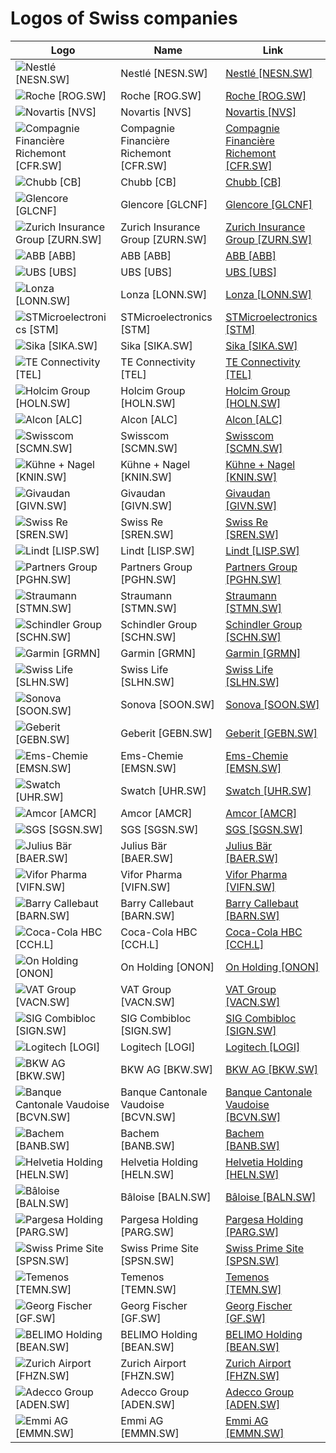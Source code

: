 # Logos of Swiss companies

| Logo | Name  | Link |
| ---- | ----  | ---- |
| ![Nestlé [NESN.SW]](/img/128/NESN.SW-77479c7a.png) | Nestlé [NESN.SW] | [Nestlé [NESN.SW]](../../page/nestle/logo/ ) |
| ![Roche [ROG.SW]](/img/128/ROG.SW-c4a331eb.png) | Roche [ROG.SW] | [Roche [ROG.SW]](../../page/roche/logo/ ) |
| ![Novartis [NVS]](/img/128/NVS-a46a4754.png) | Novartis [NVS] | [Novartis [NVS]](../../page/novartis/logo/ ) |
| ![Compagnie Financière Richemont [CFR.SW]](/img/128/CFR.SW-a537e402.png) | Compagnie Financière Richemont [CFR.SW] | [Compagnie Financière Richemont [CFR.SW]](../../page/compagnie-financiere-richemont/logo/ ) |
| ![Chubb [CB]](/img/128/CB-5f91fd3d.png) | Chubb [CB] | [Chubb [CB]](../../page/chubb/logo/ ) |
| ![Glencore [GLCNF]](/img/128/GLCNF-e6bbcad3.png) | Glencore [GLCNF] | [Glencore [GLCNF]](../../page/glencore/logo/ ) |
| ![Zurich Insurance Group [ZURN.SW]](/img/128/ZURN.SW-83a11b47.png) | Zurich Insurance Group [ZURN.SW] | [Zurich Insurance Group [ZURN.SW]](../../page/zurich-insurance-group/logo/ ) |
| ![ABB [ABB]](/img/128/ABB-7618e5ff.png) | ABB [ABB] | [ABB [ABB]](../../page/abb/logo/ ) |
| ![UBS [UBS]](/img/128/UBS-f7380dfa.png) | UBS [UBS] | [UBS [UBS]](../../page/ubs/logo/ ) |
| ![Lonza [LONN.SW]](/img/128/LONN.SW-ed652a99.png) | Lonza [LONN.SW] | [Lonza [LONN.SW]](../../page/lonza/logo/ ) |
| ![STMicroelectronics [STM]](/img/128/STM-092324bc.png) | STMicroelectronics [STM] | [STMicroelectronics [STM]](../../page/stmicroelectronics/logo/ ) |
| ![Sika [SIKA.SW]](/img/128/SIKA.SW-be7ca715.png) | Sika [SIKA.SW] | [Sika [SIKA.SW]](../../page/sika/logo/ ) |
| ![TE Connectivity [TEL]](/img/128/TEL-5d8afbe6.png) | TE Connectivity [TEL] | [TE Connectivity [TEL]](../../page/te-connectivity/logo/ ) |
| ![Holcim Group [HOLN.SW]](/img/128/HOLN.SW-2ad07bff.png) | Holcim Group [HOLN.SW] | [Holcim Group [HOLN.SW]](../../page/lafargeholcim/logo/ ) |
| ![Alcon [ALC]](/img/128/ALC-aa766a20.png) | Alcon [ALC] | [Alcon [ALC]](../../page/alcon/logo/ ) |
| ![Swisscom [SCMN.SW]](/img/128/SCMN.SW-97ffb316.png) | Swisscom [SCMN.SW] | [Swisscom [SCMN.SW]](../../page/swisscom/logo/ ) |
| ![Kühne + Nagel [KNIN.SW]](/img/128/KNIN.SW-d509c365.png) | Kühne + Nagel [KNIN.SW] | [Kühne + Nagel [KNIN.SW]](../../page/kuhne-nagel/logo/ ) |
| ![Givaudan [GIVN.SW]](/img/128/GIVN.SW-ba3a43f9.png) | Givaudan [GIVN.SW] | [Givaudan [GIVN.SW]](../../page/givaudan/logo/ ) |
| ![Swiss Re [SREN.SW]](/img/128/SREN.SW-c48fc334.png) | Swiss Re [SREN.SW] | [Swiss Re [SREN.SW]](../../page/swiss-re/logo/ ) |
| ![Lindt [LISP.SW]](/img/128/LISP.SW-06fbc5f8.png) | Lindt [LISP.SW] | [Lindt [LISP.SW]](../../page/lindt/logo/ ) |
| ![Partners Group [PGHN.SW]](/img/128/PGHN.SW-7aad94ad.png) | Partners Group [PGHN.SW] | [Partners Group [PGHN.SW]](../../page/partners-group/logo/ ) |
| ![Straumann [STMN.SW]](/img/128/STMN.SW-be5ae5d3.png) | Straumann [STMN.SW] | [Straumann [STMN.SW]](../../page/straumann/logo/ ) |
| ![Schindler Group [SCHN.SW]](/img/128/SCHN.SW-d2307a18.png) | Schindler Group [SCHN.SW] | [Schindler Group [SCHN.SW]](../../page/schindler-group/logo/ ) |
| ![Garmin [GRMN]](/img/128/GRMN-33009eb5.png) | Garmin [GRMN] | [Garmin [GRMN]](../../page/garmin/logo/ ) |
| ![Swiss Life [SLHN.SW]](/img/128/SLHN.SW-1aae5d7b.png) | Swiss Life [SLHN.SW] | [Swiss Life [SLHN.SW]](../../page/swiss-life/logo/ ) |
| ![Sonova [SOON.SW]](/img/128/SOON.SW-9d88edb8.png) | Sonova [SOON.SW] | [Sonova [SOON.SW]](../../page/sonova/logo/ ) |
| ![Geberit [GEBN.SW]](/img/128/GEBN.SW-4968c3e6.png) | Geberit [GEBN.SW] | [Geberit [GEBN.SW]](../../page/geberit/logo/ ) |
| ![Ems-Chemie [EMSN.SW]](/img/128/EMSN.SW-073f044f.png) | Ems-Chemie [EMSN.SW] | [Ems-Chemie [EMSN.SW]](../../page/ems-chemie/logo/ ) |
| ![Swatch [UHR.SW]](/img/128/UHR.SW-936f868a.png) | Swatch [UHR.SW] | [Swatch [UHR.SW]](../../page/swatch/logo/ ) |
| ![Amcor [AMCR]](/img/128/AMCR-a26a09fc.png) | Amcor [AMCR] | [Amcor [AMCR]](../../page/amcor/logo/ ) |
| ![SGS [SGSN.SW]](/img/128/SGSN.SW-16598aa3.png) | SGS [SGSN.SW] | [SGS [SGSN.SW]](../../page/sgs/logo/ ) |
| ![Julius Bär [BAER.SW]](/img/128/BAER.SW-cdc8841b.png) | Julius Bär [BAER.SW] | [Julius Bär [BAER.SW]](../../page/julius-baer/logo/ ) |
| ![Vifor Pharma [VIFN.SW]](/img/128/VIFN.SW-a73f7253.png) | Vifor Pharma [VIFN.SW] | [Vifor Pharma [VIFN.SW]](../../page/vifor-pharma/logo/ ) |
| ![Barry Callebaut [BARN.SW]](/img/128/BARN.SW-1b986f83.png) | Barry Callebaut [BARN.SW] | [Barry Callebaut [BARN.SW]](../../page/barry-callebaut/logo/ ) |
| ![Coca-Cola HBC [CCH.L]](/img/128/CCH.L-94329004.png) | Coca-Cola HBC [CCH.L] | [Coca-Cola HBC [CCH.L]](../../page/coca-cola-hbc/logo/ ) |
| ![On Holding [ONON]](/img/128/ONON-733a464d.png) | On Holding [ONON] | [On Holding [ONON]](../../page/on-holding/logo/ ) |
| ![VAT Group [VACN.SW]](/img/128/VACN.SW-ea7c9dda.png) | VAT Group [VACN.SW] | [VAT Group [VACN.SW]](../../page/vat-group/logo/ ) |
| ![SIG Combibloc [SIGN.SW]](/img/128/SIGN.SW-ccfb9185.png) | SIG Combibloc [SIGN.SW] | [SIG Combibloc [SIGN.SW]](../../page/sig-combibloc/logo/ ) |
| ![Logitech [LOGI]](/img/128/LOGI-d6f48bac.png) | Logitech [LOGI] | [Logitech [LOGI]](../../page/logitech/logo/ ) |
| ![BKW AG  [BKW.SW]](/img/128/BKW.SW-b1ab268b.png) | BKW AG  [BKW.SW] | [BKW AG  [BKW.SW]](../../page/bkw-ag/logo/ ) |
| ![Banque Cantonale Vaudoise [BCVN.SW]](/img/128/BCVN.SW-da2f0eb0.png) | Banque Cantonale Vaudoise [BCVN.SW] | [Banque Cantonale Vaudoise [BCVN.SW]](../../page/banque-cantonale-vaudoise/logo/ ) |
| ![Bachem [BANB.SW]](/img/128/BANB.SW-e36272c9.png) | Bachem [BANB.SW] | [Bachem [BANB.SW]](bachem/logo/ ) |
| ![Helvetia Holding [HELN.SW]](/img/128/HELN.SW-78dc6477.png) | Helvetia Holding [HELN.SW] | [Helvetia Holding [HELN.SW]](helvetia-holding/logo/ ) |
| ![Bâloise [BALN.SW]](/img/128/BALN.SW-4124d8d8.png) | Bâloise [BALN.SW] | [Bâloise [BALN.SW]](baloise/logo/ ) |
| ![Pargesa Holding [PARG.SW]](/img/128/PARG.SW-7bee1114.png) | Pargesa Holding [PARG.SW] | [Pargesa Holding [PARG.SW]](pargesa-holding/logo/ ) |
| ![Swiss Prime Site [SPSN.SW]](/img/128/SPSN.SW-9016ede8.png) | Swiss Prime Site [SPSN.SW] | [Swiss Prime Site [SPSN.SW]](swiss-prime-site/logo/ ) |
| ![Temenos [TEMN.SW]](/img/128/TEMN.SW-3cb1bad4.png) | Temenos [TEMN.SW] | [Temenos [TEMN.SW]](temenos/logo/ ) |
| ![Georg Fischer [GF.SW]](/img/128/GF.SW-fc1cd22a.png) | Georg Fischer [GF.SW] | [Georg Fischer [GF.SW]](georg-fischer/logo/ ) |
| ![BELIMO Holding [BEAN.SW]](/img/128/BEAN.SW-d0d68a02.png) | BELIMO Holding [BEAN.SW] | [BELIMO Holding [BEAN.SW]](belimo-holding/logo/ ) |
| ![Zurich Airport [FHZN.SW]](/img/128/FHZN.SW-bef087b6.png) | Zurich Airport [FHZN.SW] | [Zurich Airport [FHZN.SW]](zurich-airport/logo/ ) |
| ![Adecco Group [ADEN.SW]](/img/128/ADEN.SW-db0a032e.png) | Adecco Group [ADEN.SW] | [Adecco Group [ADEN.SW]](adecco-group/logo/ ) |
| ![Emmi AG [EMMN.SW]](/img/128/EMMN.SW-aec942a0.png) | Emmi AG [EMMN.SW] | [Emmi AG [EMMN.SW]](emmi-ag/logo/ ) |
